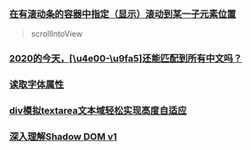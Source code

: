 ### [在有滚动条的容器中指定（显示）滚动到某一子元素位置](https://blog.csdn.net/weixin_44807526/article/details/118576067)

> scrollIntoView

### [2020的今天，[\u4e00-\u9fa5]还能匹配到所有中文吗？](https://juejin.cn/post/6844904116842430471)

### [读取字体属性](https://wakamaifondue.com/)

### [div模拟textarea文本域轻松实现高度自适应](https://www.zhangxinxu.com/wordpress/2010/12/div-textarea-height-auto/)

### [深入理解Shadow DOM v1](https://segmentfault.com/a/1190000019115050)
